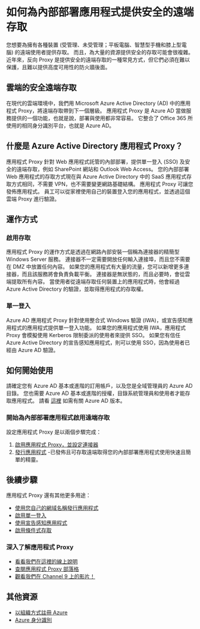 <properties
    pageTitle="如何為內部部署應用程式提供安全的遠端存取"
    description="涵蓋如何使用 Azure AD 應用程式 Proxy 為您的內部部署應用程式提供安全的遠端存取。"
    services="active-directory"
    documentationCenter=""
    authors="kgremban"
    manager="stevenpo"
    editor=""/>

<tags
    ms.service="active-directory"
    ms.workload="identity"
    ms.tgt_pltfrm="na"
    ms.devlang="na"
    ms.topic="article"
    ms.date="12/02/2015"
    ms.author="kgremban"/>

# 如何為內部部署應用程式提供安全的遠端存取

您想要為擁有各種裝置 (受管理、未受管理；平板電腦、智慧型手機和膝上型電腦) 的遠端使用者提供存取。 而且，為大量的資源提供安全的存取可能會很複雜。 近年來，反向 Proxy 是提供安全的遠端存取的一種常見方式，但它們必須在難以保護，且難以提供高度可用性的防火牆後面。

## 雲端的安全遠端存取
在現代的雲端環境中，我們用 Microsoft Azure Active Directory (AD) 中的應用程式 Proxy，將遠端存取帶到下一個層級。 應用程式 Proxy 是 Azure AD 當做服務提供的一個功能，也就是說，部署與使用都非常容易。 它整合了 Office 365 所使用的相同身分識別平台，也就是 Azure AD。

## 什麼是 Azure Active Directory 應用程式 Proxy？
應用程式 Proxy 針對 Web 應用程式託管的內部部署，提供單一登入 (SSO) 及安全的遠端存取，例如 SharePoint 網站和 Outlook Web Access。 您的內部部署 Web 應用程式的存取方式現在與 Azure Active Directory 中的 SaaS 應用程式存取方式相同，不需要 VPN，也不需要變更網路基礎結構。 應用程式 Proxy 可讓您發佈應用程式。 員工可以從家裡使用自己的裝置登入您的應用程式，並透過這個雲端 Proxy 進行驗證。

## 運作方式
### 啟用存取
應用程式 Proxy 的運作方式是透過在網路內部安裝一個稱為連接器的精簡型 Windows Server 服務。 連接器不一定需要開放任何輸入連接埠，而且您不需要在 DMZ 中放置任何內容。 如果您的應用程式有大量的流量，您可以新增更多連接器，而且該服務將會負責負載平衡。 連接器是無狀態的，而且必要時，會從雲端提取所有內容。
當使用者從遠端存取任何裝置上的應用程式時，他會經過 Azure Active Directory 的驗證，並取得應用程式的存取權。

### 單一登入
Azure AD 應用程式 Proxy 針對使用整合式 Windows 驗證 (IWA)，或宣告感知應用程式的應用程式提供單一登入功能。 如果您的應用程式使用 IWA，應用程式 Proxy 會模擬使用 Kerberos 限制委派的使用者來提供 SSO。 如果您有信任 Azure Active Directory 的宣告感知應用程式，則可以使用 SSO，因為使用者已經由 Azure AD 驗證。

## 如何開始使用
請確定您有 Azure AD 基本或進階的訂用帳戶，以及您是全域管理員的 Azure AD 目錄。 您也需要 Azure AD 基本或進階的授權，目錄系統管理員和使用者才能存取應用程式。 請看 [這裡](active-directory-editions.md) 如需有關 Azure AD 版本。

### 開始為內部部署應用程式啟用遠端存取
設定應用程式 Proxy 是以兩個步驟完成：

1. [啟用應用程式 Proxy，並設定連接器](active-directory-application-proxy-enable.md)<br>
2. [發行應用程式](active-directory-application-proxy-publish.md) -已發佈且可存取遠端取得您的內部部署應用程式使用快速且簡單的精靈。

## 後續步驟
應用程式 Proxy 還有其他更多用途：


- [使用您自己的網域名稱發行應用程式](active-directory-application-proxy-custom-domains.md)
- [啟用單一登入](active-directory-application-proxy-sso-using-kcd.md)
- [使用宣告感知應用程式](active-directory-application-proxy-claims-aware-apps.md)
- [啟用條件式存取](active-directory-application-proxy-conditional-access.md)


### 深入了解應用程式 Proxy
- [看看我們在這裡的線上說明](active-directory-application-proxy-enable.md)
- [查閱應用程式 Proxy 部落格](http://blogs.technet.com/b/applicationproxyblog/)
- [觀看我們在 Channel 9 上的影片！](http://channel9.msdn.com/events/Ignite/2015/BRK3864)

## 其他資源
* [以組織方式註冊 Azure](../sign-up-organization.md)
* [Azure 身分識別](../fundamentals-identity.md)

